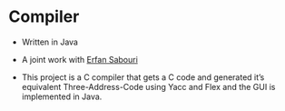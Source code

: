 # Compiler 
 - Written in Java
 
 - A joint work with [Erfan Sabouri](https://github.com/erfaansabouri)
 
 - This project is a C compiler that gets a C code and generated it’s equivalent Three-Address-Code using Yacc and Flex and the GUI is implemented in Java.
